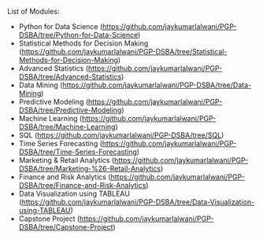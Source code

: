 List of Modules:
* Python for Data Science (https://github.com/jaykumarlalwani/PGP-DSBA/tree/Python-for-Data-Science)
* Statistical Methods for Decision Making (https://github.com/jaykumarlalwani/PGP-DSBA/tree/Statistical-Methods-for-Decision-Making)
* Advanced Statistics (https://github.com/jaykumarlalwani/PGP-DSBA/tree/Advanced-Statistics)
* Data Mining (https://github.com/jaykumarlalwani/PGP-DSBA/tree/Data-Mining)
* Predictive Modeling (https://github.com/jaykumarlalwani/PGP-DSBA/tree/Predictive-Modeling)
* Machine Learning (https://github.com/jaykumarlalwani/PGP-DSBA/tree/Machine-Learning)
* SQL (https://github.com/jaykumarlalwani/PGP-DSBA/tree/SQL)
* Time Series Forecasting (https://github.com/jaykumarlalwani/PGP-DSBA/tree/Time-Series-Forecasting)
* Marketing & Retail Analytics (https://github.com/jaykumarlalwani/PGP-DSBA/tree/Marketing-%26-Retail-Analytics)
* Finance and Risk Analytics (https://github.com/jaykumarlalwani/PGP-DSBA/tree/Finance-and-Risk-Analytics)
* Data Visualization using TABLEAU (https://github.com/jaykumarlalwani/PGP-DSBA/tree/Data-Visualization-using-TABLEAU)
* Capstone Project (https://github.com/jaykumarlalwani/PGP-DSBA/tree/Capstone-Project)
